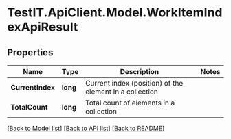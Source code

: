 # TestIT.ApiClient.Model.WorkItemIndexApiResult

## Properties

Name | Type | Description | Notes
------------ | ------------- | ------------- | -------------
**CurrentIndex** | **long** | Current index (position) of the element in a collection | 
**TotalCount** | **long** | Total count of elements in a collection | 

[[Back to Model list]](../README.md#documentation-for-models) [[Back to API list]](../README.md#documentation-for-api-endpoints) [[Back to README]](../README.md)

